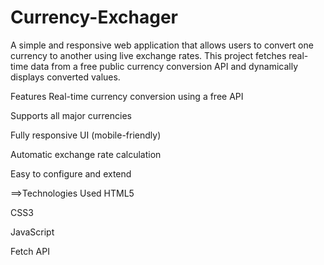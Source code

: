 # Currency-Exchager
A simple and responsive web application that allows users to convert one currency to another using live exchange rates. This project fetches real-time data from a free public currency conversion API and dynamically displays converted values.

 Features
Real-time currency conversion using a free API

   Supports all major currencies

 Fully responsive UI (mobile-friendly)

 Automatic exchange rate calculation

  Easy to configure and extend

==>Technologies Used
     HTML5

  CSS3

  JavaScript

  Fetch API


